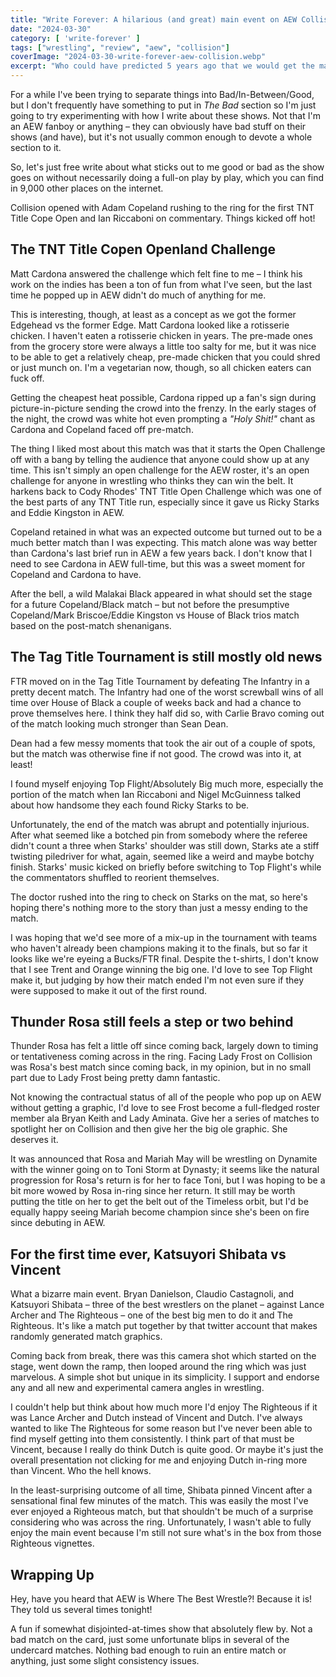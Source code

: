 ```yaml
---
title: "Write Forever: A hilarious (and great) main event on AEW Collision for March 30"
date: "2024-03-30"
category: [ 'write-forever' ]
tags: ["wrestling", "review", "aew", "collision"]
coverImage: "2024-03-30-write-forever-aew-collision.webp"
excerpt: "Who could have predicted 5 years ago that we would get the main event we got tonight? But, finally – Shibata in the same ring as Vincent on AEW Collision!"
---
```


For a while I've been trying to separate things into Bad/In-Between/Good, but I don't frequently have something to put in _The Bad_ section so I'm just going to try experimenting with how I write about these shows. Not that I'm an AEW fanboy or anything – they can obviously have bad stuff on their shows (and have), but it's not usually common enough to devote a whole section to it.

So, let's just free write about what sticks out to me good or bad as the show goes on without necessarily doing a full-on play by play, which you can find in 9,000 other places on the internet.

Collision opened with Adam Copeland rushing to the ring for the first TNT Title Cope Open and Ian Riccaboni on commentary. Things kicked off hot!

## The TNT Title Copen Openland Challenge

Matt Cardona answered the challenge which felt fine to me – I think his work on the indies has been a ton of fun from what I've seen, but the last time he popped up in AEW didn't do much of anything for me.

This is interesting, though, at least as a concept as we got the former Edgehead vs the former Edge. Matt Cardona looked like a rotisserie chicken. I haven't eaten a rotisserie chicken in years. The pre-made ones from the grocery store were always a little too salty for me, but it was nice to be able to get a relatively cheap, pre-made chicken that you could shred or just munch on. I'm a vegetarian now, though, so all chicken eaters can fuck off.

Getting the cheapest heat possible, Cardona ripped up a fan's sign during picture-in-picture sending the crowd into the frenzy. In the early stages of the night, the crowd was white hot even prompting a _"Holy Shit!"_ chant as Cardona and Copeland faced off pre-match.

The thing I liked most about this match was that it starts the Open Challenge off with a bang by telling the audience that anyone could show up at any time. This isn't simply an open challenge for the AEW roster, it's an open challenge for anyone in wrestling who thinks they can win the belt. It harkens back to Cody Rhodes' TNT Title Open Challenge which was one of the best parts of any TNT Title run, especially since it gave us Ricky Starks and Eddie Kingston in AEW.

Copeland retained in what was an expected outcome but turned out to be a much better match than I was expecting. This match alone was way better than Cardona's last brief run in AEW a few years back. I don't know that I need to see Cardona in AEW full-time, but this was a sweet moment for Copeland and Cardona to have.

After the bell, a wild Malakai Black appeared in what should set the stage for a future Copeland/Black match – but not before the presumptive Copeland/Mark Briscoe/Eddie Kingston vs House of Black trios match based on the post-match shenanigans.

## The Tag Title Tournament is still mostly old news

FTR moved on in the Tag Title Tournament by defeating The Infantry in a pretty decent match. The Infantry had one of the worst screwball wins of all time over House of Black a couple of weeks back and had a chance to prove themselves here. I think they half did so, with Carlie Bravo coming out of the match looking much stronger than Sean Dean.

Dean had a few messy moments that took the air out of a couple of spots, but the match was otherwise fine if not good. The crowd was into it, at least!

I found myself enjoying Top Flight/Absolutely Big much more, especially the portion of the match when Ian Riccaboni and Nigel McGuinness talked about how handsome they each found Ricky Starks to be.

Unfortunately, the end of the match was abrupt and potentially injurious. After what seemed like a botched pin from somebody where the referee didn't count a three when Starks' shoulder was still down, Starks ate a stiff twisting piledriver for what, again, seemed like a weird and maybe botchy finish. Starks' music kicked on briefly before switching to Top Flight's while the commentators shuffled to reorient themselves.

The doctor rushed into the ring to check on Starks on the mat, so here's hoping there's nothing more to the story than just a messy ending to the match.

I was hoping that we'd see more of a mix-up in the tournament with teams who haven't already been champions making it to the finals, but so far it looks like we're eyeing a Bucks/FTR final. Despite the t-shirts, I don't know that I see Trent and Orange winning the big one. I'd love to see Top Flight make it, but judging by how their match ended I'm not even sure if they were supposed to make it out of the first round.

## Thunder Rosa still feels a step or two behind

Thunder Rosa has felt a little off since coming back, largely down to timing or tentativeness coming across in the ring. Facing Lady Frost on Collision was Rosa's best match since coming back, in my opinion, but in no small part due to Lady Frost being pretty damn fantastic.

Not knowing the contractual status of all of the people who pop up on AEW without getting a graphic, I'd love to see Frost become a full-fledged roster member ala Bryan Keith and Lady Aminata. Give her a series of matches to spotlight her on Collision and then give her the big ole graphic. She deserves it.

It was announced that Rosa and Mariah May will be wrestling on Dynamite with the winner going on to Toni Storm at Dynasty; it seems like the natural progression for Rosa's return is for her to face Toni, but I was hoping to be a bit more wowed by Rosa in-ring since her return. It still may be worth putting the title on her to get the belt out of the Timeless orbit, but I'd be equally happy seeing Mariah become champion since she's been on fire since debuting in AEW.

## For the first time ever, Katsuyori Shibata vs Vincent

What a bizarre main event. Bryan Danielson, Claudio Castagnoli, and Katsuyori Shibata – three of the best wrestlers on the planet – against Lance Archer and The Righteous – one of the best big men to do it and The Righteous. It's like a match put together by that twitter account that makes randomly generated match graphics.

Coming back from break, there was this camera shot which started on the stage, went down the ramp, then looped around the ring which was just marvelous. A simple shot but unique in its simplicity. I support and endorse any and all new and experimental camera angles in wrestling.

I couldn't help but think about how much more I'd enjoy The Righteous if it was Lance Archer and Dutch instead of Vincent and Dutch. I've always wanted to like The Righteous for some reason but I've never been able to find myself getting into them consistently. I think part of that must be Vincent, because I really do think Dutch is quite good. Or maybe it's just the overall presentation not clicking for me and enjoying Dutch in-ring more than Vincent. Who the hell knows.

In the least-surprising outcome of all time, Shibata pinned Vincent after a sensational final few minutes of the match. This was easily the most I've ever enjoyed a Righteous match, but that shouldn't be much of a surprise considering who was across the ring. Unfortunately, I wasn't able to fully enjoy the main event because I'm still not sure what's in the box from those Righteous vignettes. 

## Wrapping Up

Hey, have you heard that AEW is Where The Best Wrestle?! Because it is! They told us several times tonight!

A fun if somewhat disjointed-at-times show that absolutely flew by. Not a bad match on the card, just some unfortunate blips in several of the undercard matches. Nothing bad enough to ruin an entire match or anything, just some slight consistency issues.